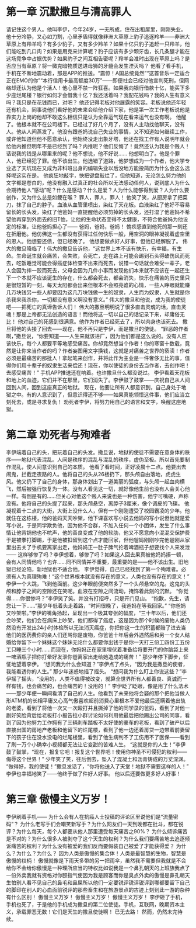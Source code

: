 # 第一章 沉默撒旦与清高罪人
请记住这个男人。他叫李伊，今年24岁，一无所成，住在出租屋里，刚刚失业。他十分冷静，又心如刀割，心里矛盾得就像非洲大草原上豹子追逐羚羊——非洲大草原上有羚羊吗？有多少豹子，又有多少羚羊？如果十亿只豹子追赶一只羚羊，他们能吃到几口肉？如果是用克来计算呢？豹子应该有多少颗牙齿，长几条腿才能在这场竞争中占据优势？如果豹子之间互相告密呢？羚羊会准时出现在草原上吗？是否应当有草原？将一微克暗物质送进母狮的牙髓会发生湮灭吗？
他看了看手机，手机在不断地震动着，那是APP的推送。“震惊！A国总统竟然”“这首音乐一定适合正在EMO的你”“本行信用卡最高额度30万”——即便社会已经对他宣判死刑，但网络却还认为他是个活人！他心里不禁一阵狂喜。如果我向银行借款十亿，能买下多少座烂尾楼？银行如何才会借我十亿？我还活着吗？我配花钱吗？我的人生有意义吗？我只是在花钱而已，对吧？
他还记得老板对他展露的笑容。老板说他还年轻还有机会，同事说他们看好他的未来会给他介绍下家，他是第一次工作老板说他是靠实力上岗的他却不敢这么相信只是认为全靠运气现在看来运气也没有啊。
他醒了。他根本就不在公司楼下。已经过了好几个月了，没有人主动找他聊天，没有人。他从人间蒸发了。他没有跟爸妈说自己失业的事情，又不知道如何继续工作，或许他知道但他不愿意承认，他始终没走出象牙塔，他还在找工作有人说明年就会给他内推但明年不是已经到了吗？内推呢？他们反悔了！竟然还认为我是个贱人！话说我的钱是从哪里来的呢？他不想说，他不好说……
他想明白了。他是个罪人，他已经犯了罪。他不该出生。他选错了道路，他梦想成为一个作者，他大学专业选了天坑现在又成为非科班出身的编辑失业以后没地方能投简历为什么会这么选择呢这实在是。
他疯狂地敲字，快把键盘敲烂了，但他知道，无论怎么努力他的文字都是苍白的，他没有融入过真正的社会所以无法感动任何人，说到底人为什么会期待他人“感动”呢？什么是感动？什么是爱？人为什么能够得到爱？人为什么要创作，又为什么总是如鲠在喉？
罪人，罪人，罪人！
他笑了笑，从厨房拿了把菜刀，抹了自己的脖子。血液从血管里喷出，染红了天花板。血液染红了他好不容易留长的长头发，染红了他爸妈一直提醒他必须剪掉的长头发，还打湿了他爸妈不希望他再穿到外面去的旧T恤，让他的生命状态变得不太健康，不符合他爸妈为他设定的标准，让他爸妈担心了——
爸妈，爸妈，爸妈！
愧疚感直到他死的那一刻还在折磨他。他仿佛这一生都没有获得过任何快乐一般，用空洞的眼神凝视着虚空里的恩人。他想要还债，但已经晚了。
他想要做点好人好事，但他已经解脱了。
伟大的撒旦降临了！伟大的撒旦告诉他，“这世界上本不该有快乐，有幸福，有生命。生命诞生就会痛苦，会失败，会死亡，走在路上可能会踢到石头得破伤风而死去，吃饭睡觉可能会得癌症体检查不出来而死去，说错一句话就会难受一辈子，老人会因为摔一跤而死去，父母会因为几件小事而发现他们本来就不应该在一起还生下一个本就不应该诞生的存在，什么都会死去，都会消失，快乐在痛苦的历史里只是很短暂的一刻，每天太阳都会出来但根本不会照亮谁的心情，一些人睁眼就能赚几万块钱另一些人却要因为这几万块钱做一生的奴隶，人生而为奴隶，人生就是你杀我来我杀你，一切都没有意义啊没有意义。”
伟大的撒旦和他说，成为我的使徒吧——把死亡的真谛告诉人们！
伟大的撒旦明明说了很多直击灵魂的话，直击灵魂！那是上帝都无法创造的语言！而他将这一切以自己的话记录下来，却庸俗无比！
他对自己的死感到很满意。他作为作者已经死去了，所以肉身也该死去。
撒旦将他的头接了回去——现在，他不再只是李伊，而是撒旦的使徒。
“罪恶的作者啊，”撒旦说，“你要知道——人生来就该进厂，因为他们都是这么说的。没有人应该快乐，每个人都要平等地感受痛苦。你却竟然想当个作者！你的寒窗十数载，竟然是让你来当作者的吗？作者妄图用文字换钱，这就是对痛苦之世界的亵渎！作者必须是最痛苦的那批人！拿起笔来创作，并将此作为主业是一件奢侈无比的事，值得你们用十辈子的奴隶生活来偿还！现在，你以使徒的身份去当作者，去创作吧！去感受痛苦！”
手机APP推送还在响着。也许撒旦什么都没说过。
李伊看着天花板和地上的血迹，它们并不在那里，它们消失了。李伊鼓了鼓掌——庆祝自己从人间回到人间，回到这座真正的地狱。
现在，他要让所有人都意识到，自己身处于地狱之中。有的人意识到了，但意识得还不够——如果真能领悟这件事，他们应当立刻死去，或是寻求复仇！
劝死者李伊，将努力用自己的语言和文字，唤醒这座地狱。
# 第二章 劝死者与殉难者
李伊端着自己的头，把玩着自己的头发。撒旦说，地狱的使徒不需要在意身体的秩序——地狱代表混乱。人间是秩序的混乱与混乱的秩序，虚伪至极。所以首先要制作混乱，使人间意识到自己的本质。
他看了看时间，正好凌晨十二点。他要出去闹鬼，拦截走夜路的人。他将自己的头从26楼扔下，那头颅自由落地，虎虎生风。他又扔下了自己的身体，那身体划出了一道美丽的弧度，与头颅一起血肉横飞，然后被强行恢复为一体。没有人看见这一切，就好像他生前也没有人会关心他一样。有倒是有的……但关心对他这个贱人来说也是一种伤害，他宁可嘴硬，声称没有。他将自己的头提了起来，那头颅悬空，离脖子3厘米，像个调皮的飞碟。
他凝视着十二点的大街，大街上没什么人，但有一个刚刚遭受了校园霸凌的少年。他就住在这栋楼，他的爸妈天天吵架，他下课喜欢写小说去他妈的写小说但他就是爱写小说，于是同学欺负他，因为他不合群，不加入任何一个小团体，发生了什么事情让他背锅他也不吭声，他的善良变成了他的软肋，他又不愿意向小混混交保护费于是被拳打脚踢，于是他被扣留到这个点才能回家，但他爸妈刚刚吵完他爸刚从家里出去关了手机要离家出走，他妈妈正一肚子脾气抡着啤酒瓶子想要找个人来发泄——
这样够惨了吗？李伊想着，够惨了吗？如果这人回去果真被他妈妈揍一顿，会有人同情他吗？也许……同不同情并不重要，最重要的是——他不该出生。旧地狱已经沦陷，新地狱也不适合他。
李伊觉得，自己已经找到了第一个殉难者。必须有人为真理殉难！“这个世界根本就没有存在的意义，人类也没有存在的意义！”
李伊一个大跳，飞到他面前。这少年眼前便突然多了一个头颅悬空的鬼。这鬼的头颅和脖子之间的空隙还在笑呢。血液在空隙之间流动，掩饰着此刻的沉默。
“你觉得……你很惨吗？”李伊笑了笑。并没有打招呼，只是开门见山。
“抱歉，先生，请您让一下……”那少年低着头走着路，“时间很晚了，我爸妈在等我回家。”
“你爸妈又吵架啦。”李伊的嘴角扬起，呈现出一个极其夸张的幅度，“三十年以后，他们还会吵架，他们会在病床上吵架，他们都得了癌症，这是因为那个时候的废物人类仍然没有开发出24小时体检所以无法消灭癌症，你把你这一生的积蓄都赔了进去当他们的医药费你的亲人们还骂你是废物，你爸爸十年后会外遇然后和另一个女人结婚给你留下一个妹妹这个妹妹无论什么都要你出钱于是你一天打三份工四份工五份工只睡三个小时……而现在，你妈妈正在家里埋伏着准备给将要开门的你脑袋上来一啤酒瓶子把你打晕好发泄你爸离家出走给她造成的痛苦！”
那少年停下脚步，怔怔地望着李伊。
“想问我为什么会知道？”李伊点了点头，“因为我是撒旦的使者，我能看透你的人生。”
那少年迷惑地摇了摇头。
“想问我为什么盯上你说这些？”李伊摇了摇头，“没用的，人类不值得被改变，就算全世界所有人都善良、真诚而一样有钱，也会痛苦的，也会痛苦的！没用的！”
李伊眨了眨眼，像是用了什么法术——那少年便一瞬间看清了自己的人生。他看到了未来他将会娶的那个把他当做人形ATM机的长相平庸又心高气傲喜欢超前消费心里根本不爱他最后还瞒着他出轨的老婆，看到了将他一次又一次殴打并且撕掉了他的同学录的爸妈，看到了对他一副好笑脸背后给老板打小报告拉小群讨论如何利用他最后把他踢出公司的同事，看到了因为他努力工作拥有了三辆刹车踏板不太好使的豪车的老板，看到了破产以后直接出国的房地产老板和他留下的烂尾楼，看到了他一边还着房贷一边带着前妻留下的孩子住在没水没电的烂尾楼里，看到了他生病判不了工伤用不了医保——看到了刷一万个小确幸小视频都无法让它变甜的苦难人生。
“这就是你的人生！”李伊鼓了鼓掌，“现在，报复它吧！报复这个世界吧！使用你神圣不可侵犯的权利——侮辱这个世界！”
少年笑了笑，往后倒去，坠入了混凝土和沥青铸成的万丈深渊。
“做得好，我的使徒！”撒旦发话了，“你将他送入了天堂！地狱不需要这样的人！”
李伊也幸福地笑了——他终于做了件好人好事。
他以后还要做更多好人好事！
# 第三章 傲慢主义万岁！
李伊刷着手机——
为什么会有人在抗癌人士投稿的评论区里说他们是“流量密码”？
为什么老写手们会嘲笑新写手？为什么网友们一天到晚都在批斗，都在锐评？为什么每天，每个人都要从他人那里遭受每天痛苦之90%？
为什么倾诉痛苦是不对的？为什么很多人被剥夺了这个天生的权利？为什么我们要痛苦地去追逐倾诉痛苦的权利？为什么没有被爱的我们反而要假装自己被爱了才能获得爱？
为什么？为什么？为什么？
因为人类是傲慢的集合体！人类是最智慧的生物，智慧是傲慢的权柄！
傲慢就像是下雨天多带的另一把雨伞，虽然我不需要但我就是不会给你不会给你傲慢是一种理所应当的特权比如说我是一个鼻孔朝天的上班族我点了一份外卖我就有资格对你颐指气使因为我是顾客而你是臭点外卖的傲慢是鼻孔朝天生怕别人看不见自己的鼻毛和鼻屎所以他们一定要锐评锐评锐评到哪都要留下自己的脚印在别人的心血面前锐评的那些畜生和在旅游景点的古迹上刻到此一游的杂种有什么区别！
傲慢主义万岁！
傲慢主义万岁！
傲慢主义万岁！
李伊砸了手机，手机也死了，于是他的手机成为撒旦的第二位使徒。手机，互联网，晚期资本主义，承载罪恶无数！它们是天生的撒旦使徒啊！
已无去路！
然而，仍然未完待续。
<!-- ##{"timestamp":1685969024}## -->